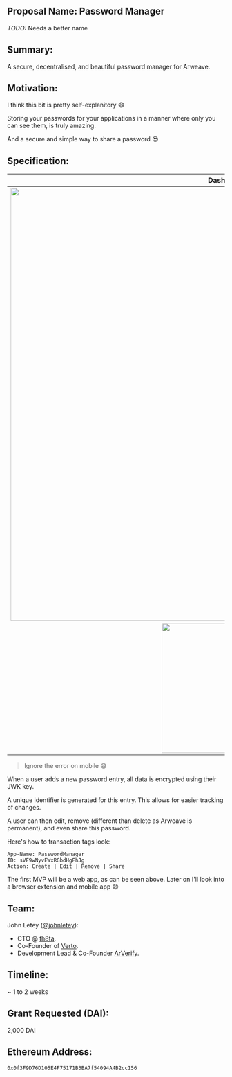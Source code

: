 ## Proposal Name: Password Manager

*TODO:* Needs a better name

## Summary:

A secure, decentralised, and beautiful password manager for Arweave.

## Motivation:

I think this bit is pretty self-explanitory :smile:

Storing your passwords for your applications in a manner where only you can see them, is truly amazing.

And a secure and simple way to share a password :heart_eyes:

## Specification:

| Dashboard | Modal |
| :-------: | :---: |
| <img width="1000" src="https://user-images.githubusercontent.com/62398724/101262721-a45a2700-3738-11eb-8b5b-e681286a2894.png"> | <img width="1000" src="https://user-images.githubusercontent.com/62398724/101262725-a623ea80-3738-11eb-9a19-d7f458183505.png"> |
| <img height="300" src="https://user-images.githubusercontent.com/62398724/101262748-d23f6b80-3738-11eb-9414-69acc543c493.PNG"> | <img height="300" src="https://user-images.githubusercontent.com/62398724/101262755-d4092f00-3738-11eb-93c7-3e4fc5871805.PNG"> |

> Ignore the error on mobile :sweat_smile:

When a user adds a new password entry, all data is encrypted using their JWK key.

A unique identifier is generated for this entry. This allows for easier tracking of changes.

A user can then edit, remove (different than delete as Arweave is permanent), and even share this password.

Here's how to transaction tags look:

```
App-Name: PasswordManager
ID: sVF9wNyvEWxRGbdHgFhJg
Action: Create | Edit | Remove | Share
```

The first MVP will be a web app, as can be seen above. Later on I'll look into a browser extension and mobile app :smile:

## Team:

John Letey ([@johnletey](https://github.com/johnletey)):

- CTO @ [th8ta](https://th8ta.org).
- Co-Founder of [Verto](https://verto.exchange).
- Development Lead & Co-Founder [ArVerify](https://github.com/ArVerify).

## Timeline:

~ 1 to 2 weeks

## Grant Requested (DAI):

2,000 DAI

## Ethereum Address:

`0x0f3F9D76D105E4F75171B3BA7f54094A4B2cc156`
